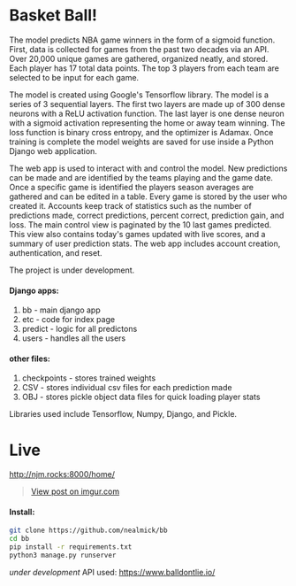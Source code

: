 # Basket Ball!


The model predicts NBA game winners in the form of a sigmoid function. First, data is collected for games from the past two decades via an API. Over 20,000 unique games are gathered, organized neatly, and stored.  Each player has 17 total data points.  The top 3 players from each team are selected to be input for each game.  

The model is created using Google's Tensorflow library. The model is a series of 3 sequential layers. The first two layers are made up of 300 dense neurons with a ReLU activation function. The last layer is one dense neuron with a sigmoid activation representing the home or away team winning. The loss function is binary cross entropy, and the optimizer is Adamax.  Once training is complete the model weights are saved for use inside a Python Django web application.  

The web app is used to interact with and control the model.  New predictions can be made and are identified by the teams playing and the game date.  Once a specific game is identified the players season averages are gathered and can be edited in a table.  Every game is stored by the user who created it.  Accounts keep track of statistics such as the number of predictions made,  correct predictions, percent correct, prediction gain, and loss.  The main control view is paginated by the 10 last games predicted.  This view also contains today's games updated with live scores, and a summary of user prediction stats.  The web app includes account creation, authentication, and reset.  

The project is under development.



#### Django apps:
1. bb - main django app
2. etc - code for index page
3. predict - logic for all predictons
4. users - handles all the users


#### other files:
1. checkpoints - stores trained weights
2. CSV - stores individual csv files for each prediction made
3. OBJ - stores pickle object data files for quick loading player stats

Libraries used include Tensorflow, Numpy, Django, and Pickle.
# Live
http://njm.rocks:8000/home/


<blockquote class="imgur-embed-pub" lang="en" data-id="Jkwcbtc"><a href="https://imgur.com/Jkwcbtc">View post on imgur.com</a></blockquote><script async src="//s.imgur.com/min/embed.js" charset="utf-8"></script>





#### Install:
```bash
git clone https://github.com/nealmick/bb
cd bb
pip install -r requirements.txt
python3 manage.py runserver
```
*under development*
API used: https://www.balldontlie.io/



